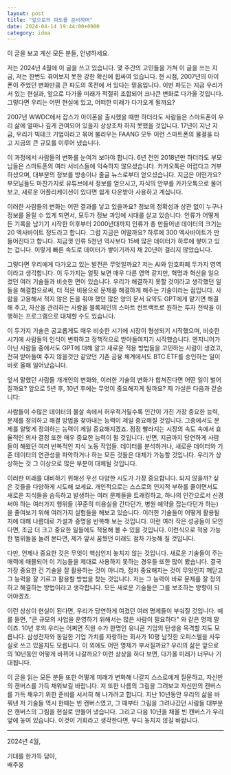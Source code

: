 ```yaml
---
layout: post
title: "앞으로의 파도를 준비하며"
date: 2024-04-14 19:44:00+0900
category: idea
---
```


이 글을 보고 계신 모든 분들, 안녕하세요.

저는 2024년 4월에 이 글을 쓰고 있습니다. 몇 주간의 고민들을 거쳐 이 글을 쓰는 지금, 저는 한번도 겪어보지 못한 강한 확신에 휩싸여 있습니다. 현 시점, 2007년의 아이폰이 주었던 변화만큼 큰 파도의 목전에 서 있다는 믿음입니다. 이번 파도는 지금 우리가 서 있는 현실과, 앞으로 다가올 미래가 적절히 조합되어 크나큰 변화로 다가올 것입니다. 그렇다면 우리는 어떤 현실에 있고, 어떠한 미래가 다가오게 될까요?

2007년 WWDC에서 잡스가 아이폰을 출시했을 때만 하더라도 사람들은 스마트폰이 우리 삶에 얼마나 깊게 관여되어 있을지 상상조차 하지 못했을 것입니다. 17년이 지난 지금, 우리가 빅테크 기업이라고 묶어 불리우는 FAANG 모두 이런 스마트폰의 물결을 타고 지금의 큰 규모를 이루어 냈습니다.

이 과정에서 사람들의 변화를 눈여겨 보아야 합니다. 6년 전인 2018년만 하더라도 부모님들은 스마트폰의 여러 서비스들에 익숙하지 않으셨습니다. 카카오톡은 어렵다고 거부하셨으며, 대부분의 정보를 방송이나 줄글 뉴스로부터 얻으셨습니다. 지금은 어떤가요? 부모님들도 마찬가지로 유튜브에서 정보를 얻으시고, 자식의 안부를 카카오톡으로 물어보고, 새로운 어플리케이션이 있다면 쉽게 다운받아 사용하고 계십니다.

이러한 사람들의 변화는 어떤 결과를 낳고 있을까요? 정보의 정확성과 상관 없이 누구나 정보를 올릴 수 있게 되면서, 모두가 정보 과잉에 시대를 살고 있습니다. 인류가 어떻게든 기록을 남기기 시작한 이후부터 2000년대까지 인류가 총 만들어낸 데이터의 크기는 20 엑사바이트 정도라고 합니다. 그럼 지금은 어떨까요? 하루에 300 엑사바이트가 만들어진다고 합니다. 지금껏 인류 5천년 역사보다 15배 많은 데이터가 하루에 쌓이고 있는 겁니다. 이렇게 빠른 속도로 데이터가 쌓이기까지 채 20년이 걸리지 않았습니다. 

그렇다면 우리에게 다가오고 있는 발전은 무엇일까요? 저는 AI와 암호화폐 두가지 영역이라고 생각합니다. 이 두가지는 얼핏 보면 매우 다른 영역 같지만, 혁명과 혁신을 일으켰던 여러 기술들과 비슷한 면이 있습니다. 우리가 해결하지 못할 것이라고 생각했던 일들을 해결함으로써, 더 적은 비용으로 문제를 해결하게 해주는 기술이라는 점입니다. 사람을 고용해서 적지 않은 돈을 줘야 했던 많은 양의 문서 요약도 GPT에게 맡기면 해결해 주고, 자산을 관리하는 사람을 블록체인의 스마트 컨트랙트로 원하는 투자 전략을 이행하는 프로그램으로 대체할 수도 있습니다.

이 두가지 기술은 공교롭게도 매우 비슷한 시기에 시장이 형성되기 시작했으며, 비슷한 시기에 사람들의 인식이 변화하고 정책적으로 받아들여지기 시작했습니다. 엔지니어가 아닌 사람들 중에서도 GPT에 대해 알고 새로운 적용 방법들을 고민하는 사람이 생겼고, 전혀 받아들여 주지 않을것만 같았던 기존 금융 체계에서도 BTC ETF를 승인하는 일이 바로 올해 일어났습니다.

앞서 말했던 사람들 개개인의 변화와, 이러한 기술의 변화가 합쳐진다면 어떤 일이 벌어질까요? 앞으로 5년 후, 10년 후에는 무엇이 중요해지게 될까요? 제 가설은 다음과 같습니다:

사람들이 수많은 데이터의 물살 속에서 허우적거릴수록 인간이 가진 가장 중요한 능력, 문제를 정의하고 해결 방법을 찾아내는 능력이 제일 중요해질 것입니다. 그중에서도 문제를 알맞게 정의하는 능력이 제일 중요해지겠죠. 점점 빨라지는 시장의 속도 속에서 효율적인 의사 결정 또한 매우 중요한 능력이 될 것입니다. 반면, 지금까지 당연하게 사람들이 해왔던 여러 반복적인 지식 노동 작업들. 데이터를 분석하거나, 새로운 데이터와 기존 데이터의 연관성을 파악하거나 하는 모든 것들은 대체가 가능할 것입니다. 우리가 상상하는 것 그 이상으로 많은 부분이 대체될 것입니다. 

이러한 미래를 대비하기 위해선 우선 다양한 시도가 가장 중요합니다. 되지 않을까? 싶은 것들을 다양하게 시도해 보세요. 개인적으로는 스스로의 인지적 부하를 줄이면서도 새로운 지식들을 습득하고 발생하는 여러 문제들을 트래킹하고, 하나의 인간으로서 신경써야 하는 여러가지 행위들 (꾸준히 미용실을 간다던가, 병원 예약을 잡는다던가 하는)을 줄여보기 위해 여러가지 실험들을 해보고 있습니다. 이러한 기술들이 어떻게 활용될지에 대해 나름대로 가설과 증명을 반복해 보는 것입니다. 이런 여러 작은 성공들이 모인다면, 조금 더 크고 중요한 일들에도 적용해 볼 수 있을 것입니다. 이런식으로 적용 가능한 범위들을 늘려 본다면, 제가 앞서 꿈꿨던 미래도 점차 가능해 질 것입니다.

다만, 언제나 중요한 것은 무엇이 핵심인지 놓치지 않는 것입니다. 새로운 기술들이 주는 매력에 매몰되어 이 기능들을 제대로 사용하지 못하는 경우들 또한 많이 봤습니다. 결국 가장 중요한 건 기술을 잘 활용하는 것이 아니라, 점차 중요해지는 것이 무엇인지 깨닫고 그 능력을 잘 기르고 활용할 방법을 찾는 것입니다. 저는 그 능력이 바로 문제를 잘 정의하고 해결하는 방법이라고 생각합니다. 모든 새로운 기술들은 그를 보조하는 방향이 되어야겠죠. 

이런 상상이 현실이 된다면, 우리가 당연하게 여겼던 여러 명제들이 부숴질 것입니다. 예를 들면, "큰 규모의 사업을 운영하기 위해서는 많은 사람이 필요하다" 와 같은 명제 말이죠. 10년 후의 우리는 어쩌면 직원 수가 한명인 유니콘 기업의 탄생을 목격할 지도 모릅니다. 삼성전자와 동일한 기업 가치를 자랑하는 회사가 10평 남짓한 오피스텔을 사무실로 쓰고 있을지도 모릅니다. 이 외에도 어떤 명제가 부서질까요? 우리의 삶은 앞으로의 10년동안 어떻게 바뀌어 나갈까요? 이런 상상을 하다 보면, 다가올 미래가 너무나 기대됩니다. 

이 글을 읽는 모든 분들 또한 어떻게 미래가 변화해 나갈지 스스로에게 질문하고, 자신만의 캔버스를 가득 채워보길 바랍니다. 저 또한 나름의 그림을 그려보고 자신만의 캔버스를 가득 채우기 위한 준비를 서서히 해 나가려고 합니다. 지난 10년동안 우리의 삶을 바꿔낸 저 기술들 역시 한때는 빈 캔버스였고, 그 때부터 그림을 그려나갔던 사람들 대부분은 캔버스의 그림을 현실로 만들어 냈습니다. 그리고 다음 10년을 채울 빈 캔버스가 우리 앞에 놓여 있습니다. 이것이 기회라고 생각한다면, 부디 놓치지 않길 바랍니다.

----

2024년 4월,

기대를 한가득 담아,<br>
배주웅
